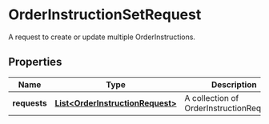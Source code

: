 

# OrderInstructionSetRequest

A request to create or update multiple OrderInstructions.

## Properties

Name | Type | Description | Notes
------------ | ------------- | ------------- | -------------
**requests** | [**List&lt;OrderInstructionRequest&gt;**](OrderInstructionRequest.md) | A collection of OrderInstructionRequests. |  [optional]



